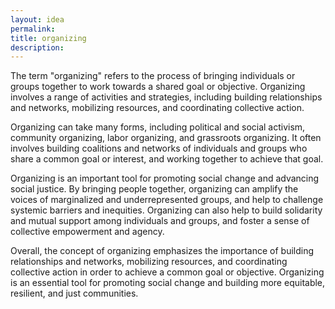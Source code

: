 ```yaml
---
layout: idea
permalink:
title: organizing
description:
---
```


The term "organizing" refers to the process of bringing individuals or groups together to work towards a shared goal or objective. Organizing involves a range of activities and strategies, including building relationships and networks, mobilizing resources, and coordinating collective action.

Organizing can take many forms, including political and social activism, community organizing, labor organizing, and grassroots organizing. It often involves building coalitions and networks of individuals and groups who share a common goal or interest, and working together to achieve that goal.

Organizing is an important tool for promoting social change and advancing social justice. By bringing people together, organizing can amplify the voices of marginalized and underrepresented groups, and help to challenge systemic barriers and inequities. Organizing can also help to build solidarity and mutual support among individuals and groups, and foster a sense of collective empowerment and agency.

Overall, the concept of organizing emphasizes the importance of building relationships and networks, mobilizing resources, and coordinating collective action in order to achieve a common goal or objective. Organizing is an essential tool for promoting social change and building more equitable, resilient, and just communities.
